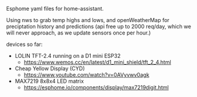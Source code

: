 Esphome yaml files for home-assistant. 

Using nws to grab temp highs and lows, and openWeatherMap for preciptation history and predictions (api free up to 2000 req/day, which we will never approach, as we update sensors once per hour.) 

devices so far: 
- LOLIN TFT-2.4 running on a D1 mini ESP32
  -   https://www.wemos.cc/en/latest/d1_mini_shield/tft_2_4.html
- Cheap Yellow Display (CYD)
  -   https://www.youtube.com/watch?v=0AVyvwv0agk
- MAX7219 8x8x4 LED matrix
  -   https://esphome.io/components/display/max7219digit.html
